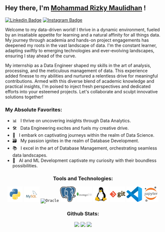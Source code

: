 ## Hey there, I'm [Mohammad Rizky Maulidhan](https://github.com/mrizkymaulidhan) !

[![Linkedin Badge](https://img.shields.io/badge/-LinkedIn-0e76a8?style=flat-square&logo=Linkedin&logoColor=white)](https://www.linkedin.com/in/mrizkymaulidhan/)
[![Instagram Badge](https://img.shields.io/badge/-Instagram-e4405f?style=flat-square&logo=Instagram&logoColor=white)](https://instagram.com/mrizkymaulidhan/)

Welcome to my data-driven world! I thrive in a dynamic environment, fueled by an insatiable appetite for learning and a natural affinity for all things data. My journey through academia and hands-on project engagements has deepened my roots in the vast landscape of data. I'm the constant learner, adapting swiftly to emerging technologies and ever-evolving landscapes, ensuring I stay ahead of the curve.

My internship as a Data Engineer shaped my skills in the art of analysis, processing, and the meticulous management of data. This experience added finesse to my abilities and nurtured a relentless drive for meaningful contributions. Armed with this diverse blend of academic knowledge and practical insights, I'm poised to inject fresh perspectives and dedicated efforts into your esteemed projects. Let's collaborate and sculpt innovative solutions together!

### My Absolute Favorites:

- 📊 &nbsp; I thrive on uncovering insights through Data Analytics.
- 🛠️ &nbsp; Data Engineering excites and fuels my creative drive.
- 🧪 &nbsp; I embark on captivating journeys within the realm of Data Science.
- 🗃️ &nbsp; My passion ignites in the realm of Database Development.
- 📚 &nbsp; I excel in the art of Database Management, orchestrating seamless data landscapes.
- 🤖 &nbsp; AI and ML Development captivate my curiosity with their boundless possibilities.

<div align="center">

### Tools and Technologies:

<code><img height="50" src="https://raw.githubusercontent.com/github/explore/80688e429a7d4ef2fca1e82350fe8e3517d3494d/topics/python/python.png" alt="Python"></code>
<code><img height="50" src="https://raw.githubusercontent.com/github/explore/80688e429a7d4ef2fca1e82350fe8e3517d3494d/topics/mysql/mysql.png" alt="MySQL"></code>
<code><img height="50" src="https://user-images.githubusercontent.com/25181517/117208736-bdedc080-adf5-11eb-912f-61c7d43705f6.png" alt="Oracle"></code>
<code><img height="50" src="https://raw.githubusercontent.com/github/explore/80688e429a7d4ef2fca1e82350fe8e3517d3494d/topics/postgresql/postgresql.png" alt="PostgreSQL"></code>
<code><img height="50" src="https://raw.githubusercontent.com/github/explore/80688e429a7d4ef2fca1e82350fe8e3517d3494d/topics/mongodb/mongodb.png" alt="MongoDB"></code>
<code><img height="50" src="https://raw.githubusercontent.com/github/explore/80688e429a7d4ef2fca1e82350fe8e3517d3494d/topics/linux/linux.png" alt="Linux"></code>
<code><img height="50" src="https://raw.githubusercontent.com/github/explore/80688e429a7d4ef2fca1e82350fe8e3517d3494d/topics/git/git.png" alt="Git"></code>
<code><img height="50" src="https://raw.githubusercontent.com/github/explore/78df643247d429f6cc873026c0622819ad797942/topics/visual-studio-code/visual-studio-code.png" alt="Visual Studio Code"></code>
<code><img height="50" src="https://raw.githubusercontent.com/github/explore/80688e429a7d4ef2fca1e82350fe8e3517d3494d/topics/jupyter-notebook/jupyter-notebook.png" alt="Jupyter Notebook"></code>

### Github Stats:

<img height="180em" src="https://github-readme-stats.vercel.app/api?username=mrizkymaulidhan&show_icons=true&include_all_commits=true" />
<img height="180em" src="https://github-readme-stats.vercel.app/api/top-langs/?username=mrizkymaulidhan&show_icons=true&layout=compact&langs_count=8"/>
<img height="180em" src="https://github-readme-streak-stats.herokuapp.com/?user=mrizkymaulidhan" />

</div>